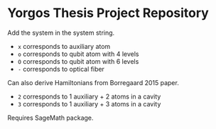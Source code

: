 # Yorgos Thesis Project Repository

Add the system in the system string.

- `x` corresponds to auxiliary atom
- `o` corresponds to qubit atom with 4 levels
- `O` corresponds to qubit atom with 6 levels
- `-` corresponds to optical fiber

Can also derive Hamiltonians from Borregaard 2015 paper.
- `2` corresponds to 1 auxiliary + 2 atoms in a cavity
- `3` corresponds to 1 auxiliary + 3 atoms in a cavity

Requires SageMath package.